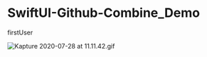 # SwiftUI-Github-Combine_Demo
firstUser

![Kapture 2020-07-28 at 11.11.42.gif](https://i.loli.net/2020/07/28/C2UbBpdOZcY6yiP.gif)
